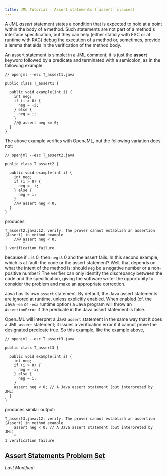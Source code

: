 ```yaml
---
title: JML Tutorial - Assert statements (`assert` clauses)
---
```

A JML *assert* statement states a condition that is expected to hold at a point
within the body of a method. Such statements are not part of a method's interface 
specification, but they can help (either staticly with ESC or at runtime with RAC)  debug the execution of a method
or, sometimes, provide a lemma that aids in the verification of the method body.

An assert statement is simple: in a JML comment, it is just the **assert**
keyword followed by a predicate and terminated with a semicolon, as in 
the following example.

```
// openjml --esc T_assert1.java

public class T_assert1 {

  public void example(int i) {
    int neg;
    if (i > 0) {
      neg = -i;
    } else {
      neg = i;
    }
    //@ assert neg <= 0;
  }
}
```

The above example verifies with OpenJML, but the following variation does not:

```
// openjml --esc T_assert2.java

public class T_assert2 {

  public void example(int i) {
    int neg;
    if (i > 0) {
      neg = -i;
    } else {
      neg = i;
    }
    //@ assert neg < 0;
  }
}
```

produces

```
T_assert2.java:12: verify: The prover cannot establish an assertion (Assert) in method example
    //@ assert neg < 0;
        ^
1 verification failure
```

because if `i` is 0, then `neg` is 0 and the assert fails.
In this second example, which is at fault: the code or the assert statement?
Well, that depends on what the intent of the method is: should `neg` be a 
negative number or a non-positive number? The verifier can only identify
the discrepancy between the code and the specification, giving the 
software writer the opportunity to consider the problem and make an
appropriate correction.

Java has its own `assert` statement. By default, the Java assert 
statements are ignored at runtime, unless explicitly enabled.
When enabled (cf. the Java `-ea` or `-esa` runtime option) a Java program will
throw an `AssertionError` if the predicate in the Java assert statement
is false.

OpenJML will interpret a Java `assert` statement in the same way that it
does a JML `assert` statement; it issues a verification error if it 
cannot prove the designated predicate true. So this example, like the 
example above,

```
// openjml --esc T_assert3.java

public class T_assert3 {

  public void example(int i) {
    int neg;
    if (i > 0) {
      neg = -i;
    } else {
      neg = i;
    }
    assert neg < 0; // A Java assert statement (but interpreted by JML)
  }
}
```

produces similar output:

```
T_assert3.java:12: verify: The prover cannot establish an assertion (Assert) in method example
    assert neg < 0; // A Java assert statement (but interpreted by JML)
    ^
1 verification failure
```

## **[Assert Statements Problem Set](https://www.openjml.org/tutorial/exercises/AssertEx.html)**

<i>Last Modified: <script type="text/javascript"> document.write(new Date(document.lastModified).toUTCString())</script></i>
